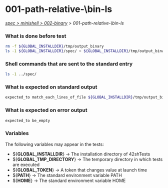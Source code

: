 # 001-path-relative-\bin-ls

*[spec > minishell > 002-binary](..) > 001-path-relative-\bin-ls*

### What is done before test

```bash
rm -f ${GLOBAL_INSTALLDIR}/tmp/output_binary
ls -1 ${GLOBAL_INSTALLDIR}/spec/ > ${GLOBAL_INSTALLDIR}/tmp/output_binary
```

### Shell commands that are sent to the standard entry

```bash
ls -1 ../spec/

```

### What is expected on standard output

```bash
expected_to match_each_lines_of_file ${GLOBAL_INSTALLDIR}/tmp/output_binary
```

### What is expected on error output

```bash
expected_to be_empty
```

### Variables

The following variables may appear in the tests:

* ${**GLOBAL_INSTALLDIR**} -> The installation directory of 42shTests
* ${**GLOBAL_TMP_DIRECTORY**} -> The temporary directory in which tests are executed
* ${**GLOBAL_TOKEN**} -> A token that changes value at launch time
* ${**PATH**} -> The standard environment variable PATH
* ${**HOME**} -> The standard environment variable HOME
